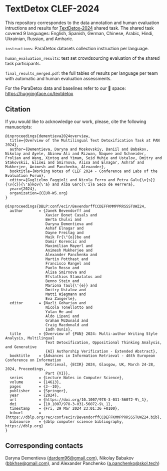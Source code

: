 # TextDetox CLEF-2024
This repository correspondes to the data annotation and human evaluation intructions and results for [TextDetox-2024](https://pan.webis.de/clef24/pan24-web/text-detoxification.html) shared task. The shared task covered 9 languages: English, Spanish, German, Chinese, Arabic, Hindi, Ukrainian, Russian, and Amharic.

``instructions``: ParaDetox datasets collection instruction per language. 

``human_evaluation_results``: test set crowdsourcing evaluation of the shared task participants.

``final_results_merged.pdf``: the full tables of results per language per team with automatic and human evaluation assessments.

For the ParaDetox data and baselines refer to our 🤗 space: https://huggingface.co/textdetox

## Citation
If you would like to acknowledge our work, please, cite the following manuscripts:

```
@inproceedings{dementieva2024overview,
  title={Overview of the Multilingual Text Detoxification Task at PAN 2024},
  author={Dementieva, Daryna and Moskovskiy, Daniil and Babakov, Nikolay and Ayele, Abinew Ali and Rizwan, Naquee and Schneider, Frolian and Wang, Xintog and Yimam, Seid Muhie and Ustalov, Dmitry and Stakovskii, Elisei and Smirnova, Alisa and Elnagar, Ashraf and Mukherjee, Animesh and Panchenko, Alexander},
  booktitle={Working Notes of CLEF 2024 - Conference and Labs of the Evaluation Forum},
  editor={Guglielmo Faggioli and Nicola Ferro and Petra Galu{\v{s}}{\v{c}}{\'a}kov{\'a} and Alba Garc{\'i}a Seco de Herrera},
  year={2024},
  organization={CEUR-WS.org}
}
```

```
@inproceedings{DBLP:conf/ecir/BevendorffCCDEFFKMMPPRRSSSTUWZ24,
  author       = {Janek Bevendorff and
                  Xavier Bonet Casals and
                  Berta Chulvi and
                  Daryna Dementieva and
                  Ashaf Elnagar and
                  Dayne Freitag and
                  Maik Fr{\"{o}}be and
                  Damir Korencic and
                  Maximilian Mayerl and
                  Animesh Mukherjee and
                  Alexander Panchenko and
                  Martin Potthast and
                  Francisco Rangel and
                  Paolo Rosso and
                  Alisa Smirnova and
                  Efstathios Stamatatos and
                  Benno Stein and
                  Mariona Taul{\'{e}} and
                  Dmitry Ustalov and
                  Matti Wiegmann and
                  Eva Zangerle},
  editor       = {Nazli Goharian and
                  Nicola Tonellotto and
                  Yulan He and
                  Aldo Lipani and
                  Graham McDonald and
                  Craig Macdonald and
                  Iadh Ounis},
  title        = {Overview of {PAN} 2024: Multi-author Writing Style Analysis, Multilingual
                  Text Detoxification, Oppositional Thinking Analysis, and Generative
                  {AI} Authorship Verification - Extended Abstract},
  booktitle    = {Advances in Information Retrieval - 46th European Conference on Information
                  Retrieval, {ECIR} 2024, Glasgow, UK, March 24-28, 2024, Proceedings,
                  Part {VI}},
  series       = {Lecture Notes in Computer Science},
  volume       = {14613},
  pages        = {3--10},
  publisher    = {Springer},
  year         = {2024},
  url          = {https://doi.org/10.1007/978-3-031-56072-9\_1},
  doi          = {10.1007/978-3-031-56072-9\_1},
  timestamp    = {Fri, 29 Mar 2024 23:01:36 +0100},
  biburl       = {https://dblp.org/rec/conf/ecir/BevendorffCCDEFFKMMPPRRSSSTUWZ24.bib},
  bibsource    = {dblp computer science bibliography, https://dblp.org}
}
```

## Corresponding contacts
Daryna Dementieva (dardem96@gmail.com), Nikolay Babakov (bbkhse@gmail.com), and Alexander Panchenko (a.panchenko@skol.tech)
